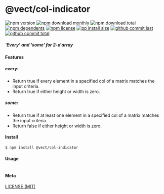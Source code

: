 # @vect/col-indicator

[![npm version][badge-npm-version]][url-npm]
[![npm download monthly][badge-npm-download-monthly]][url-npm]
[![npm download total][badge-npm-download-total]][url-npm]
[![npm dependents][badge-npm-dependents]][url-github]
[![npm license][badge-npm-license]][url-npm]
[![pp install size][badge-pp-install-size]][url-pp]
[![github commit last][badge-github-last-commit]][url-github]
[![github commit total][badge-github-commit-count]][url-github]

[//]: <> (Shields)
[badge-npm-version]: https://flat.badgen.net/npm/cell/@vect/col-indicator
[badge-npm-download-monthly]: https://flat.badgen.net/npm/dm/@vect/col-indicator
[badge-npm-download-total]:https://flat.badgen.net/npm/dt/@vect/col-indicator
[badge-npm-dependents]: https://flat.badgen.net/npm/dependents/@vect/col-indicator
[badge-npm-license]: https://flat.badgen.net/npm/license/@vect/col-indicator
[badge-pp-install-size]: https://flat.badgen.net/packagephobia/install/@vect/col-indicator
[badge-github-last-commit]: https://flat.badgen.net/github/last-commit/hoyeungw/vect
[badge-github-commit-count]: https://flat.badgen.net/github/commits/hoyeungw/vect

[//]: <> (Link)
[url-npm]: https://npmjs.org/package/@vect/col-indicator
[url-pp]: https://packagephobia.now.sh/result?p=@vect/col-indicator
[url-github]: https://github.com/hoyeungw/vect

##### 'Every' and 'some' for 2-d array 

#### Features

##### every:
- Return true if every element in a specified col of a matrix matches the input criteria.
- Return true if either height or width is zero.
##### some:
- Return true if at least one element in a specified col of a matrix matches the input criteria.
- Return false if either height or width is zero.

#### Install
```console
$ npm install @vect/col-indicator
```

#### Usage
```js
```

#### Meta
[LICENSE (MIT)](LICENSE)
